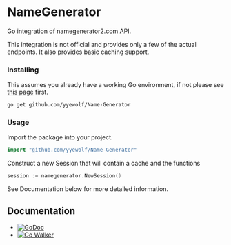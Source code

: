 # NameGenerator
 Go integration of namegenerator2.com API.

This integration is not official and provides only a few of the actual endpoints.
It also provides basic caching support.

### Installing

This assumes you already have a working Go environment, if not please see
[this page](https://golang.org/doc/install) first.

```sh
go get github.com/yyewolf/Name-Generator
```

### Usage

Import the package into your project.

```go
import "github.com/yyewolf/Name-Generator"
```

Construct a new Session that will contain a cache and the functions

```go
session := namegenerator.NewSession()
```

See Documentation below for more detailed information.


## Documentation

- [![GoDoc](https://godoc.org/github.com/yyewolf/Name-Generator?status.svg)](https://godoc.org/github.com/yyewolf/Name-Generator) 
- [![Go Walker](http://gowalker.org/api/v1/badge)](https://gowalker.org/github.com/yyewolf/Name-Generator)